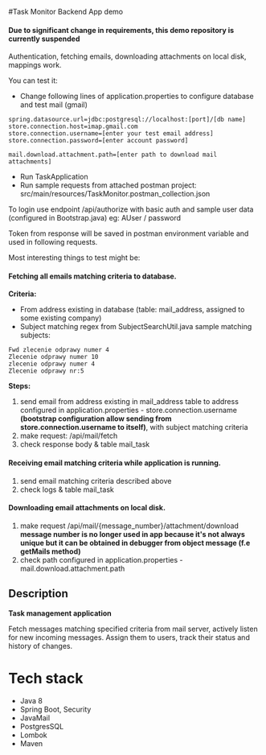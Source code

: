 #Task Monitor Backend App demo

#### Due to significant change in requirements, this demo repository is currently suspended
Authentication, fetching emails, downloading attachments on local disk, mappings work.

You can test it:
* Change following lines of application.properties to configure database and test mail (gmail)
```$xslt
spring.datasource.url=jdbc:postgresql://localhost:[port]/[db name]
store.connection.host=imap.gmail.com
store.connection.username=[enter your test email address]
store.connection.password=[enter account password]

mail.download.attachment.path=[enter path to download mail attachments]
```
* Run TaskApplication
* Run sample requests from attached postman project: src/main/resources/TaskMonitor.postman_collection.json

To login use endpoint /api/authorize with basic auth and sample user data (configured in Bootstrap.java)
eg: 
AUser / password

Token from response will be saved in postman environment variable and used in following requests.

Most interesting things to test might be:
#### Fetching all emails matching criteria to database.
__Criteria:__
* From address existing in database (table: mail_address, assigned to some existing company)
* Subject matching regex from SubjectSearchUtil.java sample matching subjects:
```
Fwd zlecenie odprawy numer 4
Zlecenie odprawy numer 10
zlecenie odprawy numer 4
Zlecenie odprawy nr:5
```

__Steps:__
1. send email from address existing in mail_address table to address configured in application.properties - store.connection.username
__(bootstrap configuration allow sending from store.connection.username to itself)__, with subject matching criteria
2. make request: /api/mail/fetch
3. check response body & table mail_task

#### Receiving email matching criteria while application is running.
1. send email matching criteria described above
2. check logs & table mail_task

#### Downloading email attachments on local disk.
1. make request /api/mail/{message_number}/attachment/download
__message number is no longer used in app because it's not always unique but it can be obtained in debugger from object message (f.e getMails method)__
2. check path configured in application.properties - mail.download.attachment.path

## Description
**Task management application**

Fetch messages matching specified criteria from mail server, actively listen for new incoming messages. Assign them to users,
track their status and history of changes.


# Tech stack
* Java 8
* Spring Boot, Security
* JavaMail
* PostgresSQL
* Lombok
* Maven